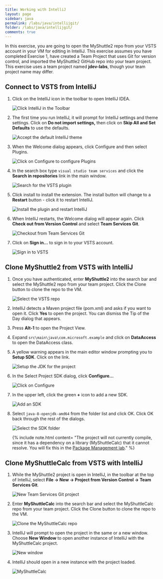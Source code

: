 ```yaml
---
title: Working with IntelliJ 
layout: page
sidebar: java
permalink: /labs/java/intellijgit/
folder: /labs/java/intellijgit/
comments: true
---
```


In this exercise, you are going to open the MyShuttle2 repo from your VSTS account in your VM for editing in IntelliJ.
This exercise assumes you have completed Exercise 1, have created a Team Project that uses Git for version control, and imported the MyShuttle2 GitHub repo into your team project. This exercise uses a team project named **jdev-labs**, though your team project name may differ.

## Connect to VSTS from IntelliJ

1. Click on the IntelliJ icon in the toolbar to open IntelliJ IDEA.

    ![Click IntelliJ in the Toolbar](images/click-intellij.png)

1. The first time you run IntelliJ, it will prompt for IntelliJ settings and theme settings. Click on **Do not import settings,** then click on **Skip All and Set Defaults** to use the defaults.

    ![Accept the default IntelliJ theme](images/intellij-defaults.png)

1. When the Welcome dialog appears, click Configure and then select Plugins.

    ![Click on Configure to configure Plugins](images/intellij-config-plugins.png)

1. In the search box type `visual studio team services` and click the **Search in repositories** link in the main window.

    ![Search for the VSTS plugin](images/intellij-search-vsts.png)

1. Click install to install the extension. The install button will change to a **Restart** button - click it to restart IntelliJ.

    ![Install the plugin and restart IntelliJ](images/intellij-click-install.png)

1. When IntelliJ restarts, the Welcome dialog will appear again. Click **Check out from Version Control** and select **Team Services Git**.

    ![Checkout from Team Services Git](images/intellij-open-from-vsts.png)

1. Click on **Sign in...** to sign in to your VSTS account.

    ![Sign in to VSTS](images/intellij-vsts-signin.png)

## Clone MyShuttle2 from VSTS with IntelliJ

1. Once you have authenticated, enter **MyShuttle2** into the search bar and select the MyShuttle2 repo from your team project. Click the Clone button to clone the repo to the VM.

    ![Select the VSTS repo](images/intellij-select-repo.png)

1. IntelliJ detects a Maven project file (pom.xml) and asks if you want to open it. Click **Yes** to open the project. You can dismiss the Tip of the Day dialog that appears.

1. Press **Alt-1** to open the Project View.

1. Expand `src\main\java\com.microsoft.example` and click on **DataAccess** to open the DataAccess class.

1. A yellow warning appears in the main editor window prompting you to **Setup SDK**. Click on the link.

    ![Setup the JDK for the project](images/intellij-setup-sdk.png)

1. In the Select Project SDK dialog, click **Configure...**

    ![Click on Configure](images/intellij-jdk-configure.png)

1. In the upper left, click the green **+** icon to add a new SDK.

    ![Add an SDK](images/intellij-add-sdk.png)

1. Select `java-8-openjdk-amd64` from the folder list and click OK. Click OK back through the rest of the dialogs.

    ![Select the SDK folder](images/intellij-select-sdk.png)

    {% include note.html content= "The project will not currently compile, since it has a dependency on a library (MyShuttleCalc) that it cannot resolve. You will fix this in the [Package Management lab](../mavenpmvsts)." %}

## Clone MyShuttleCalc from VSTS with IntelliJ

1. While the MyShuttle2 project is open in IntelliJ, in the toolbar at the top of IntelliJ, select **File -> New -> Project from Version Control -> Team Services Git**.

    ![New Team Services Git project](images/intellij-new-myshuttlecalc-project.png)

1. Enter **MyShuttleCalc** into the search bar and select the MyShuttleCalc repo from your team project. Click the Clone button to clone the repo to the VM.

    ![Clone the MyShuttleCalc repo](images/intellij-clone-myshuttlecalc.png)

1. IntelliJ will prompt to open the project in the same or a new window. Choose **New Window** to open another instance of IntelliJ with the MyShuttleCalc project.

    ![New window](images/intellij-new-window.png)

1. IntelliJ should open in a new instance with the project loaded.

    ![MyShuttleCalc](images/intellij-myshuttlecalc.png)
